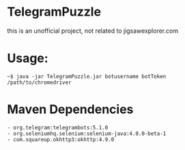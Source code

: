 # TelegramPuzzle
this is an unofficial project, not related to jigsawexplorer.com

# Usage:
``` 
~$ java -jar TelegramPuzzle.jar botusername botToken /path/to/chromedriver
```

# Maven Dependencies
```
- org.telegram:telegrambots:5.1.0
- org.seleniumhq.selenium:selenium-java:4.0.0-beta-1
- com.squareup.okhttp3:okhttp:4.9.0
```
